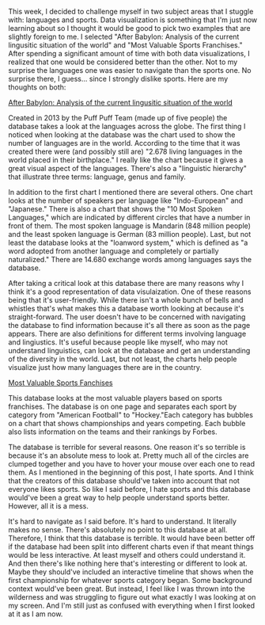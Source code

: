 

This week, I decided to challenge myself in two subject areas that I stuggle with: languages and sports. Data visualization is something that I'm just now learning about so I thought it would be good to pick two examples that are slightly foreign to me. I selected "After Babylon: Analysis of the current lingusitic situation of the world" and "Most Valuable Sports Franchises." After spending a significant amount of time with both data visualizations, I realized that one would be considered better than the other. Not to my surprise the languages one was easier to navigate than the sports one. No surprise there, I guess... since I strongly dislike sports. Here are my thoughts on both:

<a href="http://snip.ly/pJsZ#http://www.puffpuffproject.com/languages.html">After Babylon: Analysis of the current lingusitic situation of the world</a> 

Created in 2013 by the Puff Puff Team (made up of five people) the database takes a look at the languages across the globe. The first thing I noticed when looking at the database was the chart used to show the number of languages are in the world. According to the time that it was created there were (and possibly still are) "2.678 living languages in the world placed in their birthplace." I really like the chart because it gives a great visual aspect of the languages. There's also a "linguistic hierarchy" that illustrate three terms: language, genus and family. 

In addition to the first chart I mentioned there are several others. One chart looks at the number of speakers per language like "Indo-European" and "Japanese." There is also a chart that shows the "10 Most Spoken Languages," which are indicated by different circles that have a number in front of them. The most spoken language is Mandarin (848 million people) and the least spoken language is German (83 million people). Last, but not least the database looks at the "loanword system," which is defined as "a word adopted from another language and completely or partially naturalized." There are 14.680 exchange words among languages says the database. 

After taking a critical look at this database there are many reasons why I think it's a good representation of data visulaization. One of these reasons being that it's user-friendly. While there isn't a whole bunch of bells and whistles that's what makes this a database worth looking at because it's straight-forward. The user doesn't have to be concerned with navigating the database to find information because it's all there as soon as the page appears. There are also definitions for different terms involving language and lingiustics. It's useful because people like myself, who may not understand linguistics, can look at the database and get an understanding of the diversity in the world. Last, but not least, the charts help people visualize just how many languages there are in the country.

<a href="http://www.columnfivemedia.com/work-items/interactive-most-valuable-sports-franchises"> Most Valuable Sports Fanchises</a>

This database looks at the most valuable players based on sports franchises. The database is on one page and separates each sport by category from "American Football" to "Hockey."Each category has bubbles on a chart that shows championships and years competing. Each bubble also lists information on the teams and their rankings by Forbes.

The database is terrible for several reasons. One reason it's so terrible is because it's an absolute mess to look at. Pretty much all of the circles are clumped together and you have to hover your mouse over each one to read them. As I mentioned in the beginning of this post, I hate sports. And I think that the creators of this database should've taken into account that not everyone likes sports. So like I said before, I hate sports and this database would've been a great way to help people understand sports better. However, all it is a mess. 

It's hard to navigate as I said before. It's hard to understand. It literally makes no sense. There's absolutely no point to this database at all. Therefore, I think that this database is terrible. It would have been better off if the database had been split into different charts even if that meant things would be less interactive. At least myself and others could understand it. And then there's like nothing here that's interesting or different to look at. Maybe they should've included an interactive timeline that shows when the first championship for whatever sports category began. Some background context would've been great. But instead, I feel like I was thrown into the wilderness and was struggling to figure out what exactly I was looking at on my screen. And I'm still just as confused with everything when I first looked at it as I am now.
